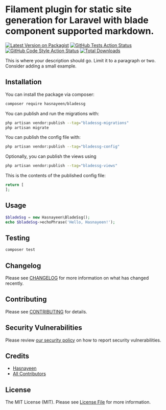 # Filament plugin for static site generation for Laravel with blade component supported markdown. 

[![Latest Version on Packagist](https://img.shields.io/packagist/v/hasnayeen/bladessg.svg?style=flat-square)](https://packagist.org/packages/hasnayeen/bladessg)
[![GitHub Tests Action Status](https://img.shields.io/github/actions/workflow/status/hasnayeen/bladessg/run-tests.yml?branch=main&label=tests&style=flat-square)](https://github.com/hasnayeen/bladessg/actions?query=workflow%3Arun-tests+branch%3Amain)
[![GitHub Code Style Action Status](https://img.shields.io/github/actions/workflow/status/hasnayeen/bladessg/fix-php-code-style-issues.yml?branch=main&label=code%20style&style=flat-square)](https://github.com/hasnayeen/bladessg/actions?query=workflow%3A"Fix+PHP+code+style+issues"+branch%3Amain)
[![Total Downloads](https://img.shields.io/packagist/dt/hasnayeen/bladessg.svg?style=flat-square)](https://packagist.org/packages/hasnayeen/bladessg)



This is where your description should go. Limit it to a paragraph or two. Consider adding a small example.

## Installation

You can install the package via composer:

```bash
composer require hasnayeen/bladessg
```

You can publish and run the migrations with:

```bash
php artisan vendor:publish --tag="bladessg-migrations"
php artisan migrate
```

You can publish the config file with:

```bash
php artisan vendor:publish --tag="bladessg-config"
```

Optionally, you can publish the views using

```bash
php artisan vendor:publish --tag="bladessg-views"
```

This is the contents of the published config file:

```php
return [
];
```

## Usage

```php
$bladeSsg = new Hasnayeen\BladeSsg();
echo $bladeSsg->echoPhrase('Hello, Hasnayeen!');
```

## Testing

```bash
composer test
```

## Changelog

Please see [CHANGELOG](CHANGELOG.md) for more information on what has changed recently.

## Contributing

Please see [CONTRIBUTING](.github/CONTRIBUTING.md) for details.

## Security Vulnerabilities

Please review [our security policy](../../security/policy) on how to report security vulnerabilities.

## Credits

- [Hasnayeen](https://github.com/Hasnayeen)
- [All Contributors](../../contributors)

## License

The MIT License (MIT). Please see [License File](LICENSE.md) for more information.
